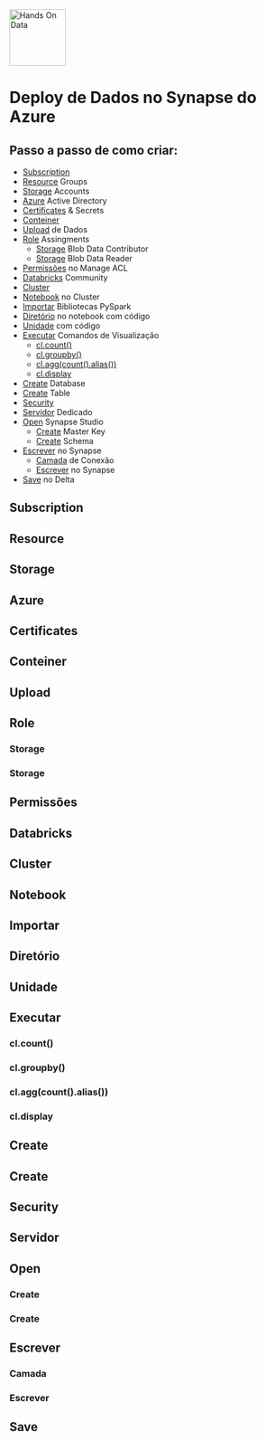 <img src="C:/Users/Usuario/Desktop/Lenovo Files/Richard Araujo/1_Preparacao_de_Dados/Imagens/logo.png" alt="Hands On Data" style="height: 100px; width:100px;"/>

# Deploy de Dados no Synapse do Azure
## Passo a passo de como criar:
- [Subscription](README.md#Subscription)
- [Resource](README.md#Resource) Groups
- [Storage](README.md#Storage) Accounts
- [Azure](README.md#Azure) Active Directory
- [Certificates](README.md#Certificates) & Secrets
- [Conteiner](README.md#Conteiner)
- [Upload](README.md#Upload) de Dados
- [Role](README.md#Role) Assingments
  - [Storage](README.md#Storage) Blob Data Contributor
  - [Storage](README.md#Storage) Blob Data Reader
- [Permissões](README.md#Permissões) no Manage ACL
- [Databricks](README.md#Databricks) Community
- [Cluster](README.md#Cluster)
- [Notebook](README.md#Notebook) no Cluster
- [Importar](README.md#Importar) Bibliotecas PySpark
- [Diretório](README.md#Diretório) no notebook com código
- [Unidade](README.md#Unidade) com código
- [Executar](README.md#Executar) Comandos de Visualização
  - [cl.count()](README.md#cl.count())
  - [cl.groupby()](README.md#cl.groupby())
  - [cl.agg(count().alias())](README.md#cl.agg(count().alias()))
  - [cl.display](README.md#cl.display)
- [Create](README.md#Create) Database
- [Create](README.md#Create) Table
- [Security](README.md#Security)
- [Servidor](README.md#Servidor) Dedicado
- [Open](README.md#Open) Synapse Studio
  - [Create](README.md#Create) Master Key
  - [Create](README.md#Create) Schema
- [Escrever](README.md#Escrever) no Synapse
  - [Camada](README.md#Camada) de Conexão
  - [Escrever](README.md#Escrever) no Synapse
- [Save](README.md#Save) no Delta


## Subscription

## Resource

## Storage

## Azure

## Certificates

## Conteiner

## Upload

## Role

### Storage

### Storage

## Permissões

## Databricks

## Cluster

## Notebook

## Importar

## Diretório

## Unidade

## Executar

### cl.count()

### cl.groupby()

### cl.agg(count().alias())

### cl.display

## Create
 
## Create

## Security

## Servidor

## Open

### Create

### Create

## Escrever

### Camada

### Escrever

## Save


